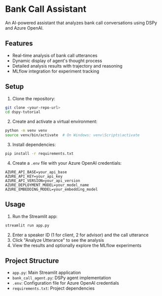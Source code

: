 # Bank Call Assistant

An AI-powered assistant that analyzes bank call conversations using DSPy and Azure OpenAI.

## Features

- Real-time analysis of bank call utterances
- Dynamic display of agent's thought process
- Detailed analysis results with trajectory and reasoning
- MLflow integration for experiment tracking

## Setup

1. Clone the repository:
```bash
git clone <your-repo-url>
cd dspy-tutorial
```

2. Create and activate a virtual environment:
```bash
python -m venv venv
source venv/bin/activate  # On Windows: venv\Scripts\activate
```

3. Install dependencies:
```bash
pip install -r requirements.txt
```

4. Create a `.env` file with your Azure OpenAI credentials:
```env
AZURE_API_BASE=your_api_base
AZURE_API_KEY=your_api_key
AZURE_API_VERSION=your_api_version
AZURE_DEPLOYMENT_MODEL=your_model_name
AZURE_EMBEDDING_MODEL=your_embedding_model
```

## Usage

1. Run the Streamlit app:
```bash
streamlit run app.py
```

2. Enter a speaker ID (1 for client, 2 for advisor) and the call utterance
3. Click "Analyze Utterance" to see the analysis
4. View the results and optionally explore the MLflow experiments

## Project Structure

- `app.py`: Main Streamlit application
- `bank_call_agent.py`: DSPy agent implementation
- `.env`: Configuration file for Azure OpenAI credentials
- `requirements.txt`: Project dependencies 